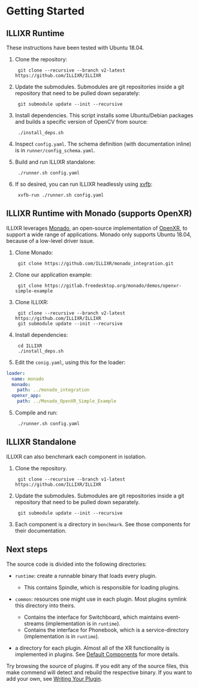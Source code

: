 # Getting Started

## ILLIXR Runtime

These instructions have been tested with Ubuntu 18.04.

1. Clone the repository:

        git clone --recursive --branch v2-latest https://github.com/ILLIXR/ILLIXR


2. Update the submodules. Submodules are git repositories inside a git repository that need to be
   pulled down separately:

        git submodule update --init --recursive

3. Install dependencies. This script installs some Ubuntu/Debian packages and builds a specific
   version of OpenCV from source:

        ./install_deps.sh

4. Inspect `config.yaml`. The schema definition (with documentation inline) is in `runner/config_schema.yaml`.

5. Build and run ILLIXR standalone:

        ./runner.sh config.yaml

6. If so desired, you can run ILLIXR headlessly using [xvfb][5]:

        xvfb-run ./runner.sh config.yaml

## ILLIXR Runtime with Monado (supports OpenXR)

ILLIXR leverages [Monado][3], an open-source implementation of [OpenXR][4], to support a wide range
of applications.  Monado only supports Ubuntu 18.04, because of a low-level driver issue.

1. Clone Monado:

        git clone https://github.com/ILLIXR/monado_integration.git

2. Clone our application example:

        git clone https://gitlab.freedesktop.org/monado/demos/openxr-simple-example

3. Clone ILLIXR:

        git clone --recursive --branch v2-latest https://github.com/ILLIXR/ILLIXR
        git submodule update --init --recursive

4. Install dependencies:

        cd ILLIXR
        ./install_deps.sh

5. Edit the `conig.yaml`, using this for the loader:

```yaml
loader:
  name: monado
  monado:
    path: ../monado_integration
  openxr_app:
    path: ../Monado_OpenXR_Simple_Example
```

5. Compile and run:

        ./runner.sh config.yaml

## ILLIXR Standalone

ILLIXR can also benchmark each component in isolation.

1. Clone the repository.

        git clone --recursive --branch v1-latest https://github.com/ILLIXR/ILLIXR


2. Update the submodules. Submodules are git repositories inside a git repository that need to be
   pulled down separately.

        git submodule update --init --recursive

3. Each component is a directory in `benchmark`. See those components for their documentation.

## Next steps

 The source code is divided into the following directories:
- `runtime`: create a runnable binary that loads every plugin.
    * This contains Spindle, which is responsible for loading plugins.

- `common`: resources one might use in each plugin. Most plugins symlink this directory into theirs.
    * Contains the interface for Switchboard, which maintains event-streams (implementation is in `runtime`).
    * Contains the interface for Phonebook, which is a service-directory (implementation is in `runtime`).

- a directory for each plugin. Almost all of the XR functionality is implemented in plugins. See
  [Default Components][1] for more details.

Try browsing the source of plugins.  If you edit any of the source files, this make commend will
detect and rebuild the respective binary. If you want to add your own, see [Writing Your Plugin][2].

[1]: default_plugins.md
[2]: writing_your_plugin.md
[3]: https://monado.dev/
[4]: https://www.khronos.org/openxr/
[5]: http://manpages.ubuntu.com/manpages/bionic/man1/Xvfb.1.html

